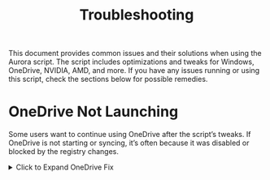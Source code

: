 
<p align="center">

<h1 align="center">Troubleshooting</h1>

<br>




This document provides common issues and their solutions when using the Aurora script. The script includes optimizations and tweaks for Windows, OneDrive, NVIDIA, AMD, and more. If you have any issues running or using this script, check the sections below for possible remedies.

# OneDrive Not Launching
Some users want to continue using OneDrive after the script’s tweaks. If OneDrive is not starting or syncing, it’s often because it was disabled or blocked by the registry changes.

<details> <summary>Click to Expand OneDrive Fix</summary>
You need to Enable OneDrive and User Sync
Right-click on Start and open Windows PowerShell (or Terminal) as Admin.

Run:

```cmd
reg.exe add "HKLM\SOFTWARE\Policies\Microsoft\OneDrive" /v KFMBlockOptIn /t REG_DWORD /d 0 /f
reg.exe add "HKLM\SOFTWARE\Policies\Microsoft\Windows\OneDrive" /v DisableFileSyncNGSC /t REG_DWORD /d 0 /f
reg.exe add "HKEY_CURRENT_USER\SOFTWARE\Microsoft\Windows\CurrentVersion\Privacy" /v SettingSyncEnabled /t REG_DWORD /d 1 /f
```
Close PowerShell and restart your PC


#  Issues with PowerShell Execution Policy
Symptom
The script fails with a message about scripts being disabled on your system.
For example: File cannot be loaded because running scripts is disabled on this system.

### Cause
The script attempts to bypass the Execution Policy, but sometimes this may not apply globally.

Fix
Open Windows PowerShell as Administrator.

Run:
```PowerShell
Set-ExecutionPolicy Bypass -Scope LocalMachine -Force
```
Close PowerShell and re-run the Aurora script as administrator.

<p align="center">
<a href="https://github.com/IBRHUB/Aurora/blob/main/Troubleshooting.ar.md">
<img src="https://upload.wikimedia.org/wikipedia/commons/0/0d/Flag_of_Saudi_Arabia.svg" alt="Saudi Flag" width="20" height="20"> &nbsp; Aurora in Arabic
</a>
⠂ 
<a href="https://github.com/IBRHUB/Aurora/blob/main/Troubleshooting">Troubleshooting</a>
</p>
</p>

<br>
